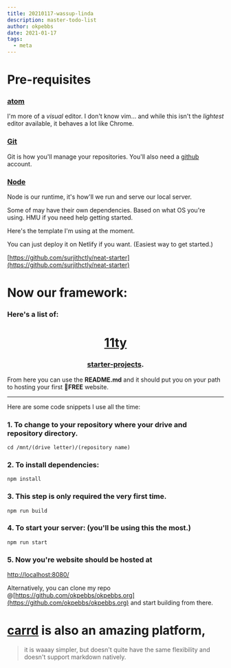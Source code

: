 ```yaml
---
title: 20210117-wassup-linda
description: master-todo-list
author: okpebbs
date: 2021-01-17
tags:
  - meta
---
```

# Pre-requisites

### [atom](https://atom.io/)
I'm more of a *visual* editor. I don't know vim... and while this isn't the *lightest* editor available, it behaves a lot like Chrome.

### [Git](https://git-scm.com/)
Git is how you'll manage your repositories.
You'll also need a [github](https://github.com) account.

### [Node](https://nodejs.org/en/)
Node is our runtime, it's how'll we run and serve our local server.

Some of may have their own dependencies. Based on what OS you're using.
HMU if you need help getting started.

Here's the template I'm using at the moment.

You can just deploy it on Netlify if you want. (Easiest way to get started.)

[https://github.com/surjithctly/neat-starter](https://github.com/surjithctly/neat-starter)

# Now our framework:
### Here's a list of:
<center>

# [11ty](https://www.11ty.dev/)

### [starter-projects](https://www.11ty.dev/docs/starter/).

</center>

From here you can use the **README.md** and it should put you on your path to hosting your first **💯FREE** website.

---

Here are some code snippets I use all the time:

### 1. To change to your repository where your drive and repository directory.

    cd /mnt/(drive letter)/(repository name)


### 2. To install dependencies:

    npm install

### 3. This step is only required the very first time.

    npm run build

### 4. To start your server: (you'll be using this the most.)

    npm run start

### 5. Now you're website should be hosted at

[http://localhost:8080/](http://localhost:8080/)

Alternatively, you can clone my repo @[https://github.com/okpebbs/okpebbs.org](https://github.com/okpebbs/okpebbs.org) and start building from there.

# [carrd](https://carrd.co/) is also an amazing platform,
>it is waaay simpler, but doesn't quite have the same flexibility and doesn't support markdown natively.
